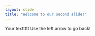 ```yaml
---
layout: slide
title: "Welcome to our second slide!"
---
```

Your texttttt
Use the left arrow to go back!

